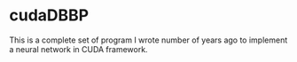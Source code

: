 # cudaDBBP
This is a complete set of program I wrote number of years ago to implement a neural network in CUDA framework.
